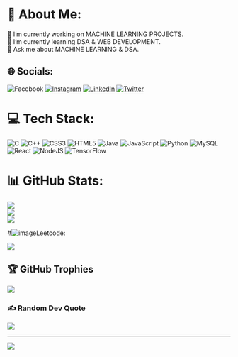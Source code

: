 # 💫 About Me:
🔭 I’m currently working on MACHINE LEARNING PROJECTS.<br>🌱 I’m currently learning DSA & WEB DEVELOPMENT.<br>💬 Ask me about MACHINE LEARNING & DSA.


## 🌐 Socials:
![Facebook](https://img.shields.io/badge/Facebook-%231877F2.svg?logo=Facebook&logoColor=white) [![Instagram](https://img.shields.io/badge/Instagram-%23E4405F.svg?logo=Instagram&logoColor=white)](https://instagram.com/utkarsh_singh_8881) [![LinkedIn](https://img.shields.io/badge/LinkedIn-%230077B5.svg?logo=linkedin&logoColor=white)](https://linkedin.com/in/https://www.linkedin.com/in/utkarsh-singh-300405135/) [![Twitter](https://img.shields.io/badge/Twitter-%231DA1F2.svg?logo=Twitter&logoColor=white)](https://twitter.com/https://twitter.com/Utkarsh8881) 

# 💻 Tech Stack:
![C](https://img.shields.io/badge/c-%2300599C.svg?style=flat&logo=c&logoColor=white) ![C++](https://img.shields.io/badge/c++-%2300599C.svg?style=flat&logo=c%2B%2B&logoColor=white) ![CSS3](https://img.shields.io/badge/css3-%231572B6.svg?style=flat&logo=css3&logoColor=white) ![HTML5](https://img.shields.io/badge/html5-%23E34F26.svg?style=flat&logo=html5&logoColor=white) ![Java](https://img.shields.io/badge/java-%23ED8B00.svg?style=flat&logo=java&logoColor=white) ![JavaScript](https://img.shields.io/badge/javascript-%23323330.svg?style=flat&logo=javascript&logoColor=%23F7DF1E) ![Python](https://img.shields.io/badge/python-3670A0?style=flat&logo=python&logoColor=ffdd54) ![MySQL](https://img.shields.io/badge/mysql-%2300f.svg?style=flat&logo=mysql&logoColor=white) ![React](https://img.shields.io/badge/react-%2320232a.svg?style=flat&logo=react&logoColor=%2361DAFB) ![NodeJS](https://img.shields.io/badge/node.js-6DA55F?style=flat&logo=node.js&logoColor=white) ![TensorFlow](https://img.shields.io/badge/TensorFlow-%23FF6F00.svg?style=flat&logo=TensorFlow&logoColor=white)
# 📊 GitHub Stats:
![](https://github-readme-stats.vercel.app/api?username=Utkarshsingh8881&theme=dark&hide_border=false&include_all_commits=true&count_private=true)<br/>
![](https://github-readme-streak-stats.herokuapp.com/?user=Utkarshsingh8881&theme=dark&hide_border=false)<br/>
![](https://github-readme-stats.vercel.app/api/top-langs/?username=Utkarshsingh8881&theme=dark&hide_border=false&include_all_commits=true&count_private=true&layout=compact)

#![image](https://github.com/Utkarshsingh8881/Utkarshsingh8881/assets/78108799/b289a629-4732-4304-9ebb-aaa8f6ce5d51)Leetcode:

![](https://leetcode-badge-sage.vercel.app/badge/utkarshsingh9839?theme={light|dark|neutral})

## 🏆 GitHub Trophies
![](https://github-profile-trophy.vercel.app/?username=Utkarshsingh8881&theme=radical&no-frame=false&no-bg=false&margin-w=4)

### ✍️ Random Dev Quote
![](https://quotes-github-readme.vercel.app/api?type=horizontal&theme=radical)

---
[![](https://visitcount.itsvg.in/api?id=Utkarshsingh8881&icon=0&color=1)](https://visitcount.itsvg.in)

<!-- Proudly created with GPRM ( https://gprm.itsvg.in ) -->
